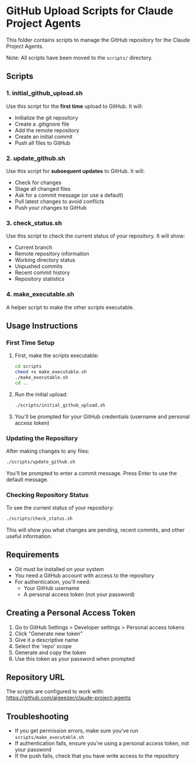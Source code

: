 # GitHub Upload Scripts for Claude Project Agents

This folder contains scripts to manage the GitHub repository for the Claude Project Agents.

Note: All scripts have been moved to the `scripts/` directory.

## Scripts

### 1. initial_github_upload.sh
Use this script for the **first time** upload to GitHub. It will:
- Initialize the git repository
- Create a .gitignore file
- Add the remote repository
- Create an initial commit
- Push all files to GitHub

### 2. update_github.sh
Use this script for **subsequent updates** to GitHub. It will:
- Check for changes
- Stage all changed files
- Ask for a commit message (or use a default)
- Pull latest changes to avoid conflicts
- Push your changes to GitHub

### 3. check_status.sh
Use this script to check the current status of your repository. It will show:
- Current branch
- Remote repository information
- Working directory status
- Unpushed commits
- Recent commit history
- Repository statistics

### 4. make_executable.sh
A helper script to make the other scripts executable.

## Usage Instructions

### First Time Setup

1. First, make the scripts executable:
   ```bash
   cd scripts
   chmod +x make_executable.sh
   ./make_executable.sh
   cd ..
   ```

2. Run the initial upload:
   ```bash
   ./scripts/initial_github_upload.sh
   ```

3. You'll be prompted for your GitHub credentials (username and personal access token)

### Updating the Repository

After making changes to any files:

```bash
./scripts/update_github.sh
```

You'll be prompted to enter a commit message. Press Enter to use the default message.

### Checking Repository Status

To see the current status of your repository:

```bash
./scripts/check_status.sh
```

This will show you what changes are pending, recent commits, and other useful information.

## Requirements

- Git must be installed on your system
- You need a GitHub account with access to the repository
- For authentication, you'll need:
  - Your GitHub username
  - A personal access token (not your password)

## Creating a Personal Access Token

1. Go to GitHub Settings > Developer settings > Personal access tokens
2. Click "Generate new token"
3. Give it a descriptive name
4. Select the 'repo' scope
5. Generate and copy the token
6. Use this token as your password when prompted

## Repository URL

The scripts are configured to work with:
https://github.com/aigeezer/claude-project-agents

## Troubleshooting

- If you get permission errors, make sure you've run `scripts/make_executable.sh`
- If authentication fails, ensure you're using a personal access token, not your password
- If the push fails, check that you have write access to the repository
